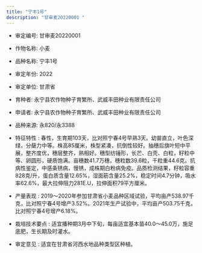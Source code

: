 ```yaml
---
title: "宁丰1号"
description: "甘审麦20220001 "
---
```

* 审定编号:  甘审麦20220001 

*  作物名称:  小麦

*  品种名称:  宁丰1号

*  审定年份:  2022

*  审定单位:  甘肃省

* 育种者:  永宁县农作物种子育繁所、武威丰田种业有限责任公司

*  申请者:  永宁县农作物种子育繁所、武威丰田种业有限责任公司

*  品种来源:  永820/永3388 

*  特征特性 : 
春性，生育期103天，比对照宁春4号早熟3天。幼苗直立，叶色深绿，分蘖力中等。株高85厘米，株型紧凑，抗倒性较好。抽穗后旗叶短中平展，整齐度优，穗层整齐，熟相好。穗型纺锤形，长芒、白壳、白粒，籽粒中等、卵圆形，硬质饱满。亩穗数41.7万穗，穗粒数39.6粒，千粒重44.6克。抗病性鉴定，中感条锈病，慢锈，成株期白粉病免疫。品质检测结果，籽粒容重828克/升，蛋白质含量12.65%，湿面筋含量25.2%，稳定时间4.7分钟，吸水率62.6%，最大拉伸阻力281E.U，拉伸面积79平方厘米。
 
*  产量表现 : 
2019～2020年参加甘肃省小麦品种区域试验，平均亩产538.97千克，比对照宁春4号增产3.52%。2021年生产试验中，平均亩产503.75千克，比对照宁春4号增产6.18%。

*  栽培技术要点 : 
适宜播种期3月中下旬，每亩适宜基本苗40.0～45.0万，施足底肥，生长期及时灌水。

*  审定意见 : 
适宜在甘肃省河西水地品种类型区种植。
